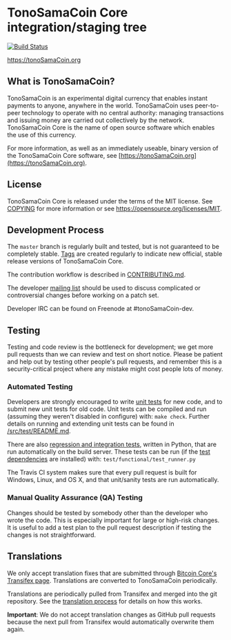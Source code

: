 TonoSamaCoin Core integration/staging tree
=====================================

[![Build Status](https://travis-ci.org/tonoSamaCoin-project/tonoSamaCoin.svg?branch=master)](https://travis-ci.org/tonoSamaCoin-project/tonoSamaCoin)

https://tonoSamaCoin.org

What is TonoSamaCoin?
----------------

TonoSamaCoin is an experimental digital currency that enables instant payments to
anyone, anywhere in the world. TonoSamaCoin uses peer-to-peer technology to operate
with no central authority: managing transactions and issuing money are carried
out collectively by the network. TonoSamaCoin Core is the name of open source
software which enables the use of this currency.

For more information, as well as an immediately useable, binary version of
the TonoSamaCoin Core software, see [https://tonoSamaCoin.org](https://tonoSamaCoin.org).

License
-------

TonoSamaCoin Core is released under the terms of the MIT license. See [COPYING](COPYING) for more
information or see https://opensource.org/licenses/MIT.

Development Process
-------------------

The `master` branch is regularly built and tested, but is not guaranteed to be
completely stable. [Tags](https://github.com/tonoSamaCoin-project/tonoSamaCoin/tags) are created
regularly to indicate new official, stable release versions of TonoSamaCoin Core.

The contribution workflow is described in [CONTRIBUTING.md](CONTRIBUTING.md).

The developer [mailing list](https://groups.google.com/forum/#!forum/tonoSamaCoin-dev)
should be used to discuss complicated or controversial changes before working
on a patch set.

Developer IRC can be found on Freenode at #tonoSamaCoin-dev.

Testing
-------

Testing and code review is the bottleneck for development; we get more pull
requests than we can review and test on short notice. Please be patient and help out by testing
other people's pull requests, and remember this is a security-critical project where any mistake might cost people
lots of money.

### Automated Testing

Developers are strongly encouraged to write [unit tests](src/test/README.md) for new code, and to
submit new unit tests for old code. Unit tests can be compiled and run
(assuming they weren't disabled in configure) with: `make check`. Further details on running
and extending unit tests can be found in [/src/test/README.md](/src/test/README.md).

There are also [regression and integration tests](/test), written
in Python, that are run automatically on the build server.
These tests can be run (if the [test dependencies](/test) are installed) with: `test/functional/test_runner.py`

The Travis CI system makes sure that every pull request is built for Windows, Linux, and OS X, and that unit/sanity tests are run automatically.

### Manual Quality Assurance (QA) Testing

Changes should be tested by somebody other than the developer who wrote the
code. This is especially important for large or high-risk changes. It is useful
to add a test plan to the pull request description if testing the changes is
not straightforward.

Translations
------------

We only accept translation fixes that are submitted through [Bitcoin Core's Transifex page](https://www.transifex.com/projects/p/bitcoin/).
Translations are converted to TonoSamaCoin periodically.

Translations are periodically pulled from Transifex and merged into the git repository. See the
[translation process](doc/translation_process.md) for details on how this works.

**Important**: We do not accept translation changes as GitHub pull requests because the next
pull from Transifex would automatically overwrite them again.
